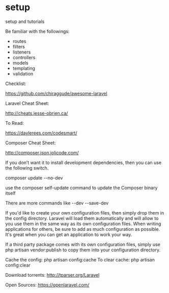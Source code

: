 # setup
setup and tutorials

Be familiar with the followings:

- routes
- filters
- listeners
- controllers
- models
- templating
- validation

Checklist:

https://github.com/chiraggude/awesome-laravel

Laravel Cheat Sheet:

http://cheats.jesse-obrien.ca/

To Read:

https://daylerees.com/codesmart/


Composer Cheat Sheet:

http://composer.json.jolicode.com/


If you don’t want it to install development dependencies, then you can use the following switch.

composer update --no-dev

use the composer self-update command to update the Composer binary itself

There are more commands like --dev --save-dev


If you'd like to create your own configuration files, then simply drop them in the config directory. Laravel will load them automatically and will allow to you use them in the same way as its own configuration files. When writing applications for others, be sure to add as much configuration as possible. It's great when you can get an application to work your way.



If a third party package comes with its own configuration files, simply use php artisan vendor:publish to copy them into your configuration directory.

Cache the config:
php artisan config:cache
To clear cache:
php artisan config:clear

Download torrents:
http://tparser.org/Laravel

Open Sources:
https://openlaravel.com/
